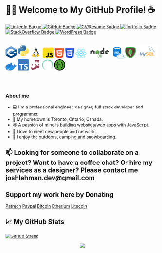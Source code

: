 <h1>👨‍💻 Welcome to My GitHub Profile! ☕️</h1>


<div id="badges">
  <a href="https://www.linkedin.com/in/joshrlehman/">
    <img src="https://img.shields.io/badge/LinkedIn-blue?style=for-the-badge&logo=linkedin&logoColor=white" alt="LinkedIn Badge"/>
  </a>
  <a href="https://github.com/joshl26">
    <img src="https://img.shields.io/badge/GitHub-darkgrey?style=for-the-badge&logo=github&logoColor=white" alt="GitHub Badge"/>
  </a>
  <a href="https://drive.google.com/file/d/1R4aBeESYR1j9GYPYDYYjo3KC4w8gqS3q/view?usp=sharing">
    <img src="https://img.shields.io/badge/CV/Resume-darkgreen?style=for-the-badge&logo=cv/resume&logoColor=white" alt="CV/Resume Badge"/>
  </a>
  <a href="http://joshlehman.ca">
    <img src="https://img.shields.io/badge/Portfolio-brown?style=for-the-badge&logo=website&logoColor=white" alt="Portfolio Badge"/>
  </a>
  <a href="https://stackoverflow.com/users/8840442/josh-lehman">
    <img src="https://img.shields.io/badge/StackOverflow-orange?style=for-the-badge&logo=stackoverflow&logoColor=white" alt="StackOverflow Badge"/>
  </a>
  <a href="http://blackrock3d.ca">
    <img src="https://img.shields.io/badge/WordPress-darkblue?style=for-the-badge&logo=wordpress&logoColor=white&theme=dark" alt="WordPress Badge"/>
  </a>
</div>
<br/>
<p align="left">  
   <a href="https://en.wikipedia.org/wiki/C%2B%2B" target="_blank" rel="noreferrer"><img src="https://raw.githubusercontent.com/joshl26/joshl26/main/assets/C%2B%2B_icon.svg" width="36" alt="C++" /></a>
  <a href="https://en.wikipedia.org/wiki/Python_(programming_language)" target="_blank" rel="noreferrer"><img src="https://raw.githubusercontent.com/joshl26/joshl26/main/assets/python-logo-only.png" width="36" alt="C++" /></a>
  <a href="https://en.wikipedia.org/wiki/linux" target="_blank" rel="noreferrer"><img src="https://raw.githubusercontent.com/joshl26/joshl26/main/assets/linux.svg" width="38" alt="Linux" /></a>
<a href="https://en.wikipedia.org/wiki/JavaScript" target="_blank" rel="noreferrer"><img src="https://raw.githubusercontent.com/joshl26/joshl26/main/assets/JS_icon.svg" width="36" alt="JavaScript" /></a>
<a href="https://developer.mozilla.org/en-US/docs/Glossary/HTML5" target="_blank" rel="noreferrer"><img src="https://raw.githubusercontent.com/joshl26/joshl26/main/assets/HTML5_icon.svg" width="30" alt="HTML5" /></a>  
  <a href="https://www.w3.org/TR/CSS/#css" target="_blank" rel="noreferrer"><img src="https://raw.githubusercontent.com/joshl26/joshl26/main/assets/CSS3_icon.svg" width="30" alt="CSS3" /></a>
<a href="https://reactjs.org/" target="_blank" rel="noreferrer"><img src="https://raw.githubusercontent.com/joshl26/joshl26/main/assets/REACT_icon.svg" width="36" alt="React" /></a>
<a style="padding:  0 10px 0 10px" href="https://nodejs.org/en/" target="_blank" rel="noreferrer"><img src="https://raw.githubusercontent.com/joshl26/joshl26/main/assets/NODEJS_icon.svg" width="60" alt="NodeJS" /></a>
<a href="https://raw.githubusercontent.com/joshl26/joshl26/main/assets/SQL_icon.svg" target="_blank" rel="noreferrer"><img src="https://raw.githubusercontent.com/joshl26/joshl26/main/assets/SQL_icon.svg" width="36" alt="SQL Azure Cloud DB"/></a>
<a href="https://www.mongodb.com/" target="_blank" rel="noreferrer"><img src="https://raw.githubusercontent.com/joshl26/joshl26/main/assets/MONGODB_icon.svg" width="35" alt="MongoDB" /></a>
<a href="https://www.mysql.com/" target="_blank" rel="noreferrer"><img src="https://raw.githubusercontent.com/joshl26/joshl26/main/assets/MYSQL_icon.svg" width="70" alt="MySQL" /></a>
<a href="https://raw.githubusercontent.com/joshl26/joshl26/main/assets/Moby-logo.png" target="_blank" rel="noreferrer"><img src="https://raw.githubusercontent.com/joshl26/joshl26/main/assets/Moby-logo.png" width="36" alt="Docker" /></a>
<a href="https://raw.githubusercontent.com/joshl26/joshl26/main/assets/ts-logo-128.svg" target="_blank" rel="noreferrer"><img src="https://raw.githubusercontent.com/joshl26/joshl26/main/assets/ts-logo-128.svg" width="36" alt="TypeScript" /></a>
<a href="https://raw.githubusercontent.com/joshl26/joshl26/main/assets/Jest_Icon.png" target="_blank" rel="noreferrer"><img src="https://raw.githubusercontent.com/joshl26/joshl26/main/assets/Jest_Icon.png" width="36" alt="Jest" /></a>
<a href="https://raw.githubusercontent.com/joshl26/joshl26/main/assets/Cypress_Logomark_White-Color.png" target="_blank" rel="noreferrer"><img src="https://raw.githubusercontent.com/joshl26/joshl26/main/assets/Cypress_Logomark_White-Color.png" width="36" alt="Jest" /></a>
<a href="https://raw.githubusercontent.com/joshl26/joshl26/main/assets/swagger.svg" target="_blank" rel="noreferrer"><img src="https://raw.githubusercontent.com/joshl26/joshl26/main/assets/swagger.svg" width="36" alt="Jest" /></a>
 
</p>
<br/>
<div id = "badges">
  <a>
    <img src="https://komarev.com/ghpvc/?username=joshl26&style=flat-square&color=blue" alt=""/>
  </a>
</div>

### About me

- 💻 I'm a professional engineer, designer, full stack developer and programmer.
- 📍 My hometown is Toronto, Ontario, Canada.
- 🕸️ A passion of mine is building websites/web apps with JavaScript.
- 🤝 I love to meet new people and network.
- 🎾 I enjoy the outdoors, camping and snowboarding.

## 📫 Looking for someone to collaborate on a project? Want to have a coffee chat? Or hire my services as a designer? Please contact me joshlehman.dev@gmail.com 

## Support my work here by Donating
[Patreon](https://www.patreon.com/join/TheModernDeveloper/checkout?ru=undefined)
[Paypal](https://www.paypal.com/donate/?hosted_button_id=PKXQX549ASWG8)
[Bitcoin](https://blockchair.com/bitcoin/address/1KWszwDxsjviQvTBHDQjAWkvqJHGCPcanb)
[Etherium](https://blockchair.com/ethereum/address/0x20823db64fe5623d7d2d84626ce2706aa6d56d69)
[Litecoin](https://blockchair.com/litecoin/address/LYpp81xAYsf9i1tUrsfVK8bbfnVDWSYcAE)

## 📈 My GitHub Stats

<!--[[![Top Langs](https://github-readme-stats.vercel.app/api/top-langs/?username=joshl26&layout=compact&theme=prussian&hide_border=true&langs_count=10)](https://github.com/anuraghazra/github-readme-stats) ](url)-->

[![GitHub Streak](https://streak-stats.demolab.com/?user=joshl26&theme=prussian&hide_border=true&currStreakNum=2FD3EB&fire=pink&sideLabels=F00&date_format=[Y.]n.j)](https://git.io/streak-stats)

<p align="center">
  <img src="https://capsule-render.vercel.app/api?type=waving&color=gradient&height=65&section=footer"/>
</p>
